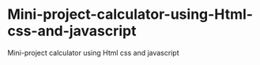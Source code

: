 # Mini-project-calculator-using-Html-css-and-javascript
Mini-project calculator using Html css and javascript
